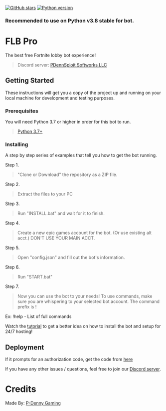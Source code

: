 [![GitHub stars](https://img.shields.io/github/stars/P-DennyGamingYT/FLB.svg)](https://github.com//FLB/stargazers)
[![Python version](https://img.shields.io/badge/python%2C%203.7%2C%203.8%2C%203.9-blue.svg)](https://python.org)

### Recommended to use on Python v3.8 stable for bot.

# FLB Pro

The best free Fortnite lobby bot experience!

> Discord server: <a href="https://discord.io/PDennSploit" target="_blank">PDennSploit Softworks LLC</a>

## Getting Started

These instructions will get you a copy of the project up and running on your local machine for development and testing purposes.

### Prerequisites

You will need Python 3.7 or higher in order for this bot to run.

> <a href="https://www.python.org/downloads/release/python-370/" target="_blank">Python 3.7+</a>


### Installing

A step by step series of examples that tell you how to get the bot running.

Step 1.

> "Clone or Download" the repository as a ZIP file.


Step 2.

> Extract the files to your PC


Step 3.

> Run "INSTALL.bat" and wait for it to finish.

Step 4.

> Create a new epic games account for the bot. (Or use existing alt acct.) DON'T USE YOUR MAIN ACCT.

Step 5.

> Open "config.json" and fill out the bot's information.

Step 6.

> Run "START.bat"


Step 7.

> Now you can use the bot to your needs! To use commands, make sure you are whispering to your selected bot account. The command prefix is !

Ex: !help - List of full commands

Watch the [tutorial]() to get a better idea on how to install the bot and setup for 24/7 hosting!


## Deployment

If it prompts for an authorization code, get the code from <a href="https://www.epicgames.com/id/logout?redirectUrl=https%3A//www.epicgames.com/id/login%3FredirectUrl%3Dhttps%253A%252F%252Fwww.epicgames.com%252Fid%252Fapi%252Fredirect%253FclientId%253D3446cd72694c4a4485d81b77adbb2141%2526responseType%253Dcode" target="_blank">here</a>

If you have any other issues / questions, feel free to join our <a href="https://discord.io/PDennSploit" target="_blank">Discord server</a>.

# Credits

Made By: [P-Denny Gaming](https://www.youtube.com/channel/UCObungL0NYOc5kPUPB3ADKg)


